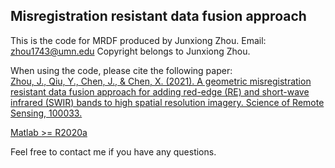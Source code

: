 ## Misregistration resistant data fusion approach
This is the code for MRDF produced by Junxiong Zhou.
Email: zhou1743@umn.edu
Copyright belongs to Junxiong Zhou.

When using the code, please cite the following paper:  
[Zhou, J., Qiu, Y., Chen, J., & Chen, X. (2021). A geometric misregistration resistant data fusion approach for adding red-edge (RE) and short-wave infrared (SWIR) bands to high spatial resolution imagery. Science of Remote Sensing, 100033.](https://www.sciencedirect.com/science/article/pii/S2666017221000201)

[Matlab >= R2020a](https://www.mathworks.com/help/map/ref/readgeoraster.html)

Feel free to contact me if you have any questions.
